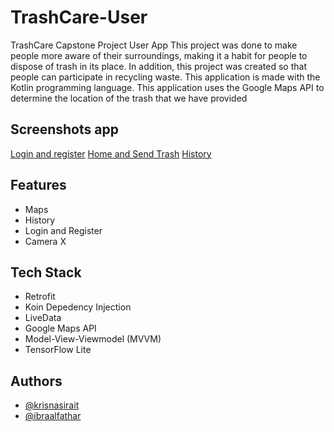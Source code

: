 # TrashCare-User
TrashCare Capstone Project User App This project was done to make people more aware of their surroundings, making it a habit for people to dispose of trash in its place. In addition, this project was created so that people can participate in recycling waste. This application is made with the Kotlin programming language. This application uses the Google Maps API to determine the location of the trash that we have provided


## Screenshots app
[Login and register](https://imgur.com/2wtNz5G)
[Home and Send Trash](https://imgur.com/lCUYlR4)
[History](https://imgur.com/M9zDNYo)


## Features

- Maps
- History
- Login and Register
- Camera X


## Tech Stack

- Retrofit
- Koin Depedency Injection
- LiveData
- Google Maps API
- Model-View-Viewmodel (MVVM)
- TensorFlow Lite


## Authors

- [@krisnasirait](https://github.com/krisnasirait)
- [@ibraalfathar](https://github.com/MuhammadIbraAlfathar)

